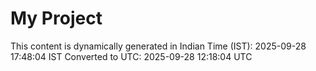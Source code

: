 # My Project

This content is dynamically generated in Indian Time (IST): 2025-09-28 17:48:04 IST
Converted to UTC: 2025-09-28 12:18:04 UTC
